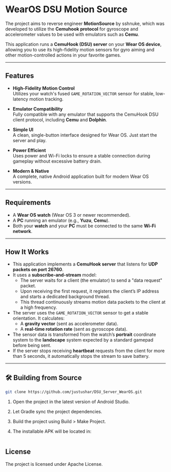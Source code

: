 # WearOS DSU Motion Source

The project aims to reverse engineer **MotionSource** by sshnuke, which was developed to utilize the **Cemuhook protocol** for gyroscope and accelerometer values to be used with emulators such as **Cemu**.

This application runs a **CemuHook (DSU) server** on your **Wear OS device**, allowing you to use its high-fidelity motion sensors for gyro aiming and other motion-controlled actions in your favorite games.

---

## Features

- **High-Fidelity Motion Control**  
  Utilizes your watch's fused `GAME_ROTATION_VECTOR` sensor for stable, low-latency motion tracking.

- **Emulator Compatibility**  
  Fully compatible with any emulator that supports the CemuHook DSU client protocol, including **Cemu** and **Dolphin**.

- **Simple UI**  
  A clean, single-button interface designed for Wear OS. Just start the server and play.

- **Power Efficient**  
  Uses power and Wi-Fi locks to ensure a stable connection during gameplay without excessive battery drain.

- **Modern & Native**  
  A complete, native Android application built for modern Wear OS versions.

---

## Requirements

- A **Wear OS watch** (Wear OS 3 or newer recommended).
- A **PC** running an emulator (e.g., **Yuzu**, **Cemu**).
- Both your **watch** and your **PC** must be connected to the same **Wi-Fi network**.

---

## How It Works

- This application implements a **CemuHook server** that listens for **UDP packets on port 26760**.
- It uses a **subscribe-and-stream** model:
    - The server waits for a client (the emulator) to send a "data request" packet.
    - Upon receiving the first request, it registers the client’s IP address and starts a dedicated background thread.
    - This thread continuously streams motion data packets to the client at a high frequency.
- The server uses the `GAME_ROTATION_VECTOR` sensor to get a stable orientation. It calculates:
    - A **gravity vector** (sent as accelerometer data).
    - A **real-time rotation rate** (sent as gyroscope data).
- The sensor data is transformed from the watch’s **portrait** coordinate system to the **landscape** system expected by a standard gamepad before being sent.
- If the server stops receiving **heartbeat** requests from the client for more than 5 seconds, it automatically stops the stream to save battery.

---

## 🛠 Building from Source

```bash
git clone https://github.com/justushar/DSU_Server_WearOS.git
```
1. Open the project in the latest version of Android Studio.

2. Let Gradle sync the project dependencies.

3. Build the project using Build > Make Project.

4. The installable APK will be located in:
```app/build/outputs/apk/debug/
```

## License
The project is licensed under Apache License.